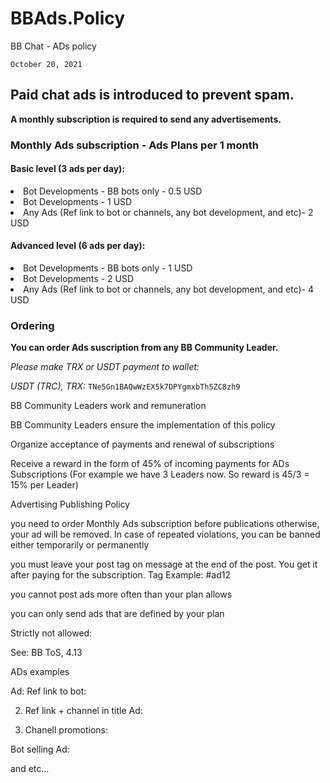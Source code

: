 # BBAds.Policy
BB Chat - ADs policy

`October 20, 2021`

## Paid chat ads is introduced to prevent spam. 

<b> A monthly subscription is required to send any advertisements. </b>

### Monthly Ads subscription - Ads Plans per 1 month

#### Basic level (3 ads per day):

<li> Bot Developments - BB bots only - 0.5 USD

<li>Bot Developments - 1 USD

<li>Any Ads (Ref link to bot or channels, any bot development, and etc)- 2 USD

#### Advanced level (6 ads per day):

<li> Bot Developments - BB bots only - 1 USD

<li> Bot Developments - 2 USD

<li> Any Ads (Ref link to bot or channels, any bot development, and etc)- 4 USD

### Ordering

<b> You can order Ads suscription from any BB Community Leader. </b>

<i>Please make TRX or USDT payment to wallet:

USDT (TRC), TRX:</i> `TNe5Gn1BAQwWzEX5k7DPYgmxbTh5ZC8zh9`

BB Community Leaders work and remuneration

BB Community Leaders ensure the implementation of this policy

Organize acceptance of payments and renewal of subscriptions

Receive a reward in the form of 45% of incoming payments for ADs Subscriptions (For example we have 3 Leaders now. So reward is 45/3 = 15% per Leader)

Advertising Publishing Policy

you need to order Monthly Ads subscription before publications otherwise, your ad will be removed. In case of repeated violations, you can be banned either temporarily or permanently

you must leave your post tag on message at the end of the post. You get it after paying for the subscription. Tag Example: #ad12

you cannot post ads more often than your plan allows

you can only send ads that are defined by your plan

Strictly not allowed:

See: BB ToS, 4.13

ADs examples

Ad: Ref link to bot:

2. Ref link + channel in title Ad:

3. Chanell promotions:

Bot selling Ad:

and etc...

 

